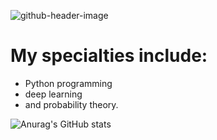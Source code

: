 ![github-header-image](https://github.com/user-attachments/assets/1524b0c2-df2e-43cb-88dd-e176861194e1)
# My specialties include:
- Python programming
- deep learning
- and probability theory.

![Anurag's GitHub stats](https://github-readme-stats.vercel.app/api?username=aebrahimi66&show_icons=true&theme=synthwave)
